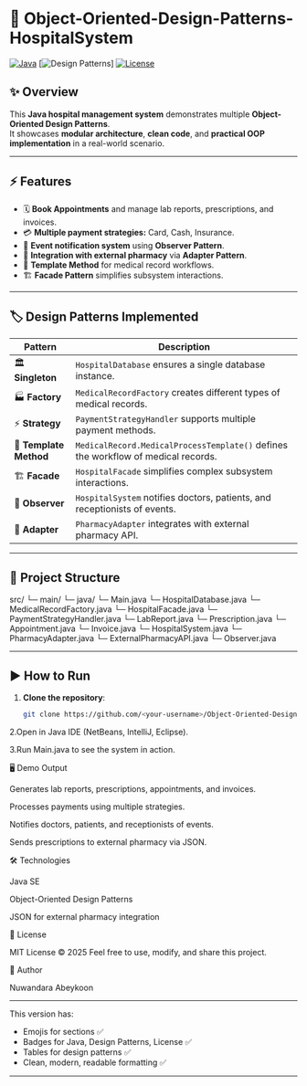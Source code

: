 # 🏥 Object-Oriented-Design-Patterns-HospitalSystem

[![Java](https://img.shields.io/badge/Java-ED8B00?style=flat&logo=java&logoColor=white)](https://www.java.com/) 
[![Design Patterns](https://img.shields.io/badge/Design%20Patterns-OOP-blue?style=flat)] 
[![License](https://img.shields.io/badge/License-MIT-green)](LICENSE)

## ✨ Overview
This **Java hospital management system** demonstrates multiple **Object-Oriented Design Patterns**.  
It showcases **modular architecture**, **clean code**, and **practical OOP implementation** in a real-world scenario.  

---

## ⚡ Features
- 🗓 **Book Appointments** and manage lab reports, prescriptions, and invoices.
- 💳 **Multiple payment strategies:** Card, Cash, Insurance.
- 📣 **Event notification system** using **Observer Pattern**.
- 💊 **Integration with external pharmacy** via **Adapter Pattern**.
- 📄 **Template Method** for medical record workflows.
- 🏗 **Facade Pattern** simplifies subsystem interactions.

---

## 🏷 Design Patterns Implemented
| Pattern | Description |
|---------|-------------|
| 🏛 **Singleton** | `HospitalDatabase` ensures a single database instance. |
| 🏭 **Factory** | `MedicalRecordFactory` creates different types of medical records. |
| ⚡ **Strategy** | `PaymentStrategyHandler` supports multiple payment methods. |
| 📜 **Template Method** | `MedicalRecord.MedicalProcessTemplate()` defines the workflow of medical records. |
| 🏗 **Facade** | `HospitalFacade` simplifies complex subsystem interactions. |
| 👀 **Observer** | `HospitalSystem` notifies doctors, patients, and receptionists of events. |
| 🔌 **Adapter** | `PharmacyAdapter` integrates with external pharmacy API. |

---

## 📁 Project Structure
src/
└─ main/
└─ java/
└─ Main.java
└─ HospitalDatabase.java
└─ MedicalRecordFactory.java
└─ HospitalFacade.java
└─ PaymentStrategyHandler.java
└─ LabReport.java
└─ Prescription.java
└─ Appointment.java
└─ Invoice.java
└─ HospitalSystem.java
└─ PharmacyAdapter.java
└─ ExternalPharmacyAPI.java
└─ Observer.java


---

## ▶ How to Run
1. **Clone the repository**:  
   ```bash
   git clone https://github.com/<your-username>/Object-Oriented-Design-Patterns-HospitalSystem.git
2.Open in Java IDE (NetBeans, IntelliJ, Eclipse).

3.Run Main.java to see the system in action.

🖥 Demo Output

Generates lab reports, prescriptions, appointments, and invoices.

Processes payments using multiple strategies.

Notifies doctors, patients, and receptionists of events.

Sends prescriptions to external pharmacy via JSON.

🛠 Technologies

Java SE

Object-Oriented Design Patterns

JSON for external pharmacy integration

📜 License

MIT License © 2025
Feel free to use, modify, and share this project.

🚀 Author

Nuwandara Abeykoon


---

This version has:  
- Emojis for sections ✅  
- Badges for Java, Design Patterns, License ✅  
- Tables for design patterns ✅  
- Clean, modern, readable formatting ✅  

---

